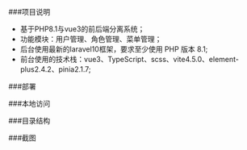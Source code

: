 ###项目说明
* 基于PHP8.1与vue3的前后端分离系统；
* 功能模块：用户管理、角色管理、菜单管理；
* 后台使用最新的laravel10框架，要求至少使用 PHP 版本 8.1;
* 前台使用的技术栈：vue3、TypeScript、scss、vite4.5.0、element-   plus2.4.2、pinia2.1.7;

###部署

###本地访问

###目录结构


###截图

